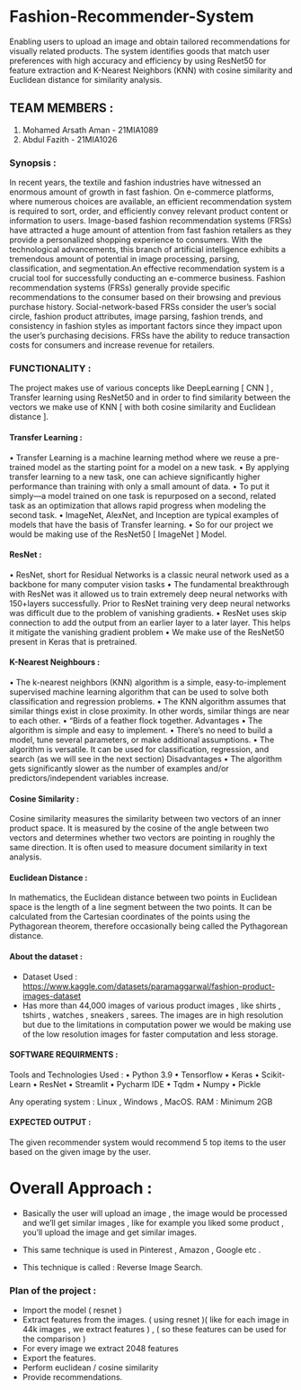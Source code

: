 # Fashion-Recommender-System
Enabling users to upload an image and obtain tailored recommendations for visually related products. The system identifies goods that match user preferences with high accuracy and efficiency by using ResNet50 for feature extraction and K-Nearest Neighbors (KNN) with cosine similarity and Euclidean distance for similarity analysis.

## TEAM MEMBERS : 

1) Mohamed Arsath Aman - 21MIA1089
2) Abdul Fazith - 21MIA1026

### Synopsis :

In recent years, the textile and fashion industries have witnessed an enormous amount of growth in fast fashion. On e-commerce platforms, where numerous choices are available, an efficient recommendation system is required to sort, order, and efficiently convey relevant product content or information to users. Image-based fashion recommendation systems (FRSs) have attracted a huge amount of attention from fast fashion retailers as they provide a personalized shopping experience to consumers. With the technological advancements, this branch of artificial intelligence exhibits a tremendous amount of potential in image processing, parsing, classification, and segmentation.An effective recommendation system is a crucial tool for successfully conducting an e-commerce business. Fashion recommendation systems (FRSs) generally provide specific recommendations to the consumer based on their browsing and previous purchase history. Social-network-based FRSs consider the user’s social circle, fashion product attributes, image parsing, fashion trends, and consistency in fashion styles as important factors since they impact upon the user’s purchasing decisions. FRSs have the ability to reduce transaction costs for consumers and increase revenue for retailers.

### FUNCTIONALITY :

The project makes use of various concepts like DeepLearning [ CNN ] , Transfer learning using ResNet50 and in order to find similarity between the vectors we make use of KNN [ with both cosine similarity and Euclidean distance ].

#### Transfer Learning :
•	Transfer Learning is a machine learning method where we reuse a pre-trained model as the starting point for a model on a new task.
•	By applying transfer learning to a new task, one can achieve significantly higher performance than training with only a small amount of data.
•	To put it simply—a model trained on one task is repurposed on a second, related task as an optimization that allows rapid progress when modeling the second task.
•	ImageNet, AlexNet, and Inception are typical examples of models that have the basis of Transfer learning.
•	So for our project we would be making use of the ResNet50 [ ImageNet ] Model.

#### ResNet :
•	ResNet, short for Residual Networks is a classic neural network used as a backbone for many computer vision tasks
•	The fundamental breakthrough with ResNet was it allowed us to train extremely deep neural networks with 150+layers successfully. Prior to ResNet training very deep neural networks was difficult due to the problem of vanishing gradients.
•	ResNet uses skip connection to add the output from an earlier layer to a later layer. This helps it mitigate the vanishing gradient problem
•	We make use of the ResNet50 present in Keras that is pretrained.

#### K-Nearest Neighbours :
•	The k-nearest neighbors (KNN) algorithm is a simple, easy-to-implement supervised machine learning algorithm that can be used to solve both classification and regression problems.
•	The KNN algorithm assumes that similar things exist in close proximity. In other words, similar things are near to each other.
•	“Birds of a feather flock together.
Advantages
•	The algorithm is simple and easy to implement.
•	There’s no need to build a model, tune several parameters, or make additional assumptions.
•	The algorithm is versatile. It can be used for classification, regression, and search (as we will see in the next section)
Disadvantages
•	The algorithm gets significantly slower as the number of examples and/or predictors/independent variables increase.

#### Cosine Similarity  :
Cosine similarity measures the similarity between two vectors of an inner product space. It is measured by the cosine of the angle between two vectors and determines whether two vectors are pointing in roughly the same direction. It is often used to measure document similarity in text analysis.

#### Euclidean Distance :
In mathematics, the Euclidean distance between two points in Euclidean space is the length of a line segment between the two points. It can be calculated from the Cartesian coordinates of the points using the Pythagorean theorem, therefore occasionally being called the Pythagorean distance.

#### About the dataset :
- Dataset Used : https://www.kaggle.com/datasets/paramaggarwal/fashion-product-images-dataset
- Has more than 44,000 images of various product images , like shirts , tshirts , watches , sneakers , sarees.
The images are in high resolution but due to the limitations in computation power we would be making use of the low resolution images for faster computation and less storage.

#### SOFTWARE REQUIRMENTS :

Tools and Technologies Used :
•	Python 3.9
•	Tensorflow 
•	Keras 
•	Scikit-Learn
•	ResNet 
•	Streamlit 
•	Pycharm IDE
•	Tqdm 
•	Numpy
•	Pickle

Any operating system : Linux , Windows , MacOS.
RAM : Minimum 2GB 

#### EXPECTED OUTPUT : 
The given recommender system would recommend 5 top items to the user based on the given image by the user.

# Overall Approach :
- Basically the user will upload an image , the image would be processed and we’ll get similar images , like for example you liked some product , you’ll upload the image and get similar images.

- This same technique is used in Pinterest , Amazon , Google etc .

- This technique is called : Reverse Image Search.

### Plan of the project :
- Import the model ( resnet )
- Extract features from the images. ( using resnet )( like for each image in 44k images , we extract features ) , ( so these features can be used for the comparison )
- For every image we extract 2048 features 
- Export the features.
- Perform euclidean / cosine similarity 
- Provide recommendations.





